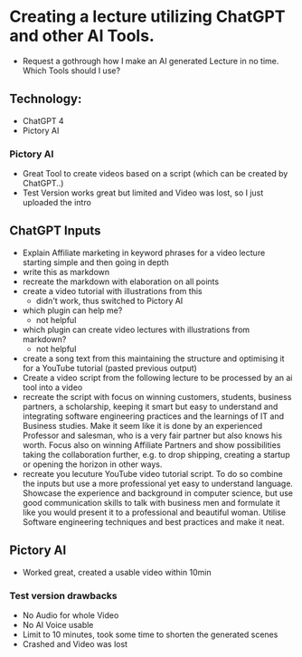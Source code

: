 # Creating a lecture utilizing ChatGPT and other AI Tools.

- Request a gothrough how I make an AI generated Lecture in no time. Which Tools should I use?

## Technology:
- ChatGPT 4
- Pictory AI

### Pictory AI
- Great Tool to create videos based on a script (which can be created by ChatGPT..)
- Test Version works great but limited and Video was lost, so I just uploaded the intro


## ChatGPT Inputs
- Explain Affiliate marketing in keyword phrases for a video lecture starting simple and then going in depth
- write this as markdown 
- recreate the markdown with elaboration on all points
- create a video tutorial with illustrations from this
    - didn't work, thus switched to Pictory AI
- which plugin can help me?
    - not helpful
- which plugin can create video lectures with illustrations from markdown?
    - not helpful
- create a song text from this maintaining the structure and optimising it for a YouTube tutorial (pasted previous output)
- Create a video script from the following lecture to be processed by an ai tool into a video
- recreate the script with focus on winning customers, students, business partners, a scholarship, keeping it smart but easy to understand and integrating software engineering practices and the learnings of IT and Business studies. Make it seem like it is done by an experienced Professor and salesman, who is a very fair partner but also knows his worth. Focus also on winning Affiliate Partners and show possibilities taking the collaboration further, e.g. to drop shipping, creating a startup or opening the horizon in other ways. 
- recreate you lecuture YouTube video tutorial script. To do so combine the inputs but use a more professional yet easy to understand language. Showcase the experience and background in computer science, but use good communication skills to talk with business men and formulate it like you would present it to a professional and beautiful woman. Utilise Software engineering techniques and best practices and make it neat.

## Pictory AI
- Worked great, created a usable video within 10min

### Test version drawbacks
- No Audio for whole Video
- No AI Voice usable
- Limit to 10 minutes, took some time to shorten the generated scenes
- Crashed and Video was lost
